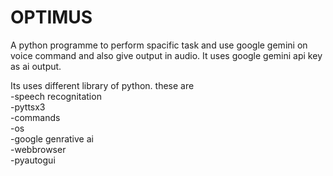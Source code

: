 # OPTIMUS
A python programme to perform spacific task and use google gemini on voice command and also give output in audio. It uses google gemini api key as ai output.

Its uses different library of python. these are                                                                                                                                                                                                                                   
-speech recognitation                                                                                                                                                                                                                                                             
-pyttsx3                                                                                                                                                                                                                                                                       
-commands                                                                                                                                                                                                                                                                       
-os                                                                                                                                                                                                                                                                       
-google genrative ai                                                                                                                                                                                                                                                              
-webbrowser                                                                                                                                                                                                                                                                       
-pyautogui
